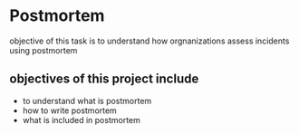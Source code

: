 # Postmortem
objective of this task is to understand how orgnanizations assess incidents using postmortem
## objectives of this project include
* to understand what is postmortem
* how to write postmortem 
* what is included in postmortem
